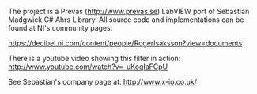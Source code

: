 The project is a Prevas (http://www.prevas.se) LabVIEW port of Sebastian Madgwick  C# Ahrs Library. All source code and implementations can be found at NI's community pages:

https://decibel.ni.com/content/people/RogerIsaksson?view=documents

There is a youtube video showing this filter in action:
http://www.youtube.com/watch?v=-uKoqIaFCpU

See Sebastian's company page at:
http://www.x-io.co.uk/